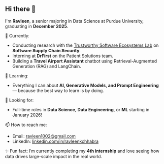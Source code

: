 ## Hi there 👋

I'm **Ravleen**, a senior majoring in Data Science at Purdue University, graduating in **December 2025**.

🚀 Currently:
- Conducting research with the [Trustworthy Software Ecosystems Lab](https://example.com) on **Software Supply Chain Security**.
- Interning at **DrFirst** on the Patient Solutions team.
- Building a **Travel Airport Assistant** chatbot using Retrieval-Augmented Generation (RAG) and LangChain.

🧠 Learning:
- Everything I can about **AI, Generative Models, and Prompt Engineering** — because the best way to learn is by doing.

🎯 Looking for:
- Full-time roles in **Data Science**, **Data Engineering**, or **ML** starting in January 2026!

📫 How to reach me:
- Email: [ravleen1002@gmail.com](mailto:ravleen1002@gmail.com)
- LinkedIn: [linkedin.com/in/ravleenkchhabra](https://www.linkedin.com/in/ravleenkchhabra)

✨ Fun fact:
I’m currently completing my **4th internship** and love seeing how data drives large-scale impact in the real world.
